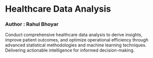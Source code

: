 # Healthcare Data Analysis
### Author : Rahul Bhoyar

Conduct comprehensive healthcare data analysis to derive insights, improve patient outcomes, and optimize operational efficiency through advanced statistical methodologies and machine learning techniques. Delivering actionable intelligence for informed decision-making.
